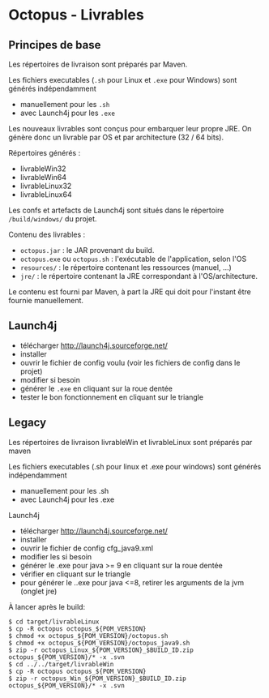 # Octopus - Livrables

## Principes de base

Les répertoires de livraison sont préparés par Maven.

Les fichiers executables (`.sh` pour Linux et `.exe` pour Windows) sont générés indépendamment
- manuellement pour les `.sh`
- avec Launch4j pour les `.exe`

Les nouveaux livrables sont conçus pour embarquer leur propre JRE. On génère donc un livrable par OS et par architecture (32 / 64 bits).

Répertoires générés :
- livrableWin32
- livrableWin64
- livrableLinux32
- livrableLinux64

Les confs et artefacts de Launch4j sont situés dans le répertoire `/build/windows/` du projet.

Contenu des livrables :
- `octopus.jar` : le JAR provenant du build.
- `octopus.exe` ou `octopus.sh` : l'exécutable de l'application, selon l'OS
- `resources/` : le répertoire contenant les ressources (manuel, ...)
- `jre/` : le répertoire contenant la JRE correspondant à l'OS/architecture.

Le contenu est fourni par Maven, à part la JRE qui doit pour l'instant être fournie manuellement.

## Launch4j

- télécharger http://launch4j.sourceforge.net/
- installer
- ouvrir le fichier de config voulu (voir les fichiers de config dans le projet)
- modifier si besoin
- générer le `.exe` en cliquant sur la roue dentée
- tester le bon fonctionnement en cliquant sur le triangle

## Legacy

Les répertoires de livraison livrableWin et livrableLinux sont préparés par maven

Les fichiers executables (.sh pour linux et .exe pour windows) sont générés indépendamment
- manuellement pour les .sh
- avec Launch4j pour les .exe

Launch4j
- télécharger http://launch4j.sourceforge.net/
- installer
- ouvrir le fichier de config cfg_java9.xml
- modifier les si besoin
- générer le .exe pour java >= 9 en cliquant sur la roue dentée
- vérifier en cliquant sur le triangle
- pour générer le ..exe pour java <=8, retirer les arguments de la jvm (onglet jre)

À lancer après le build:

```shell
$ cd target/livrableLinux
$ cp -R octopus octopus_${POM_VERSION}
$ chmod +x octopus_${POM_VERSION}/octopus.sh
$ chmod +x octopus_${POM_VERSION}/octopus_java9.sh
$ zip -r octopus_Linux_${POM_VERSION}_$BUILD_ID.zip octopus_${POM_VERSION}/* -x .svn
$ cd ../../target/livrableWin
$ cp -R octopus octopus_${POM_VERSION}
$ zip -r octopus_Win_${POM_VERSION}_$BUILD_ID.zip octopus_${POM_VERSION}/* -x .svn
```